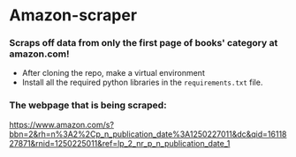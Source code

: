 # Amazon-scraper

### Scraps off data from only the first page of books' category at amazon.com!

- After cloning the repo, make a virtual environment
- Install all the required python libraries in the ```requirements.txt``` file.

### The webpage that is being scraped:
https://www.amazon.com/s?bbn=2&rh=n%3A2%2Cp_n_publication_date%3A1250227011&dc&qid=1611827871&rnid=1250225011&ref=lp_2_nr_p_n_publication_date_1

